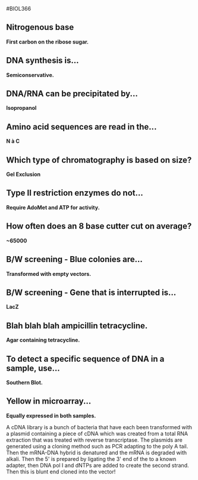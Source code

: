 #BIOL366 

## Nitrogenous base 
**First carbon on the ribose sugar.**

## DNA synthesis is...
**Semiconservative.**

## DNA/RNA can be precipitated by...
**Isopropanol**

## Amino acid sequences are read in the...
**N à C**

## Which type of chromatography is based on size?
**Gel Exclusion**

## Type II restriction enzymes do not...
**Require AdoMet and ATP for activity.**

## How often does an 8 base cutter cut on average?
**~65000**

## B/W screening - Blue colonies are...
**Transformed with empty vectors.**

## B/W screening - Gene that is interrupted is...
**LacZ**

## Blah blah blah ampicillin tetracycline.
**Agar containing tetracycline.**

## To detect a specific sequence of DNA in a sample, use...
**Southern Blot.**

## Yellow in microarray... 
**Equally expressed in both samples.**


A cDNA library is a bunch of bacteria that have each been transformed with a plasmid containing a piece of cDNA which was created from a total RNA extraction that was treated with reverse transcriptase. The plasmids are generated using a cloning method such as PCR adapting to the poly A tail. Then the mRNA-DNA hybrid is denatured and the mRNA is degraded with alkali. Then the 5' is prepared by ligating the 3' end of the to a known adapter, then DNA pol I and dNTPs are added to create the second strand. Then this is blunt end cloned into the vector!  


